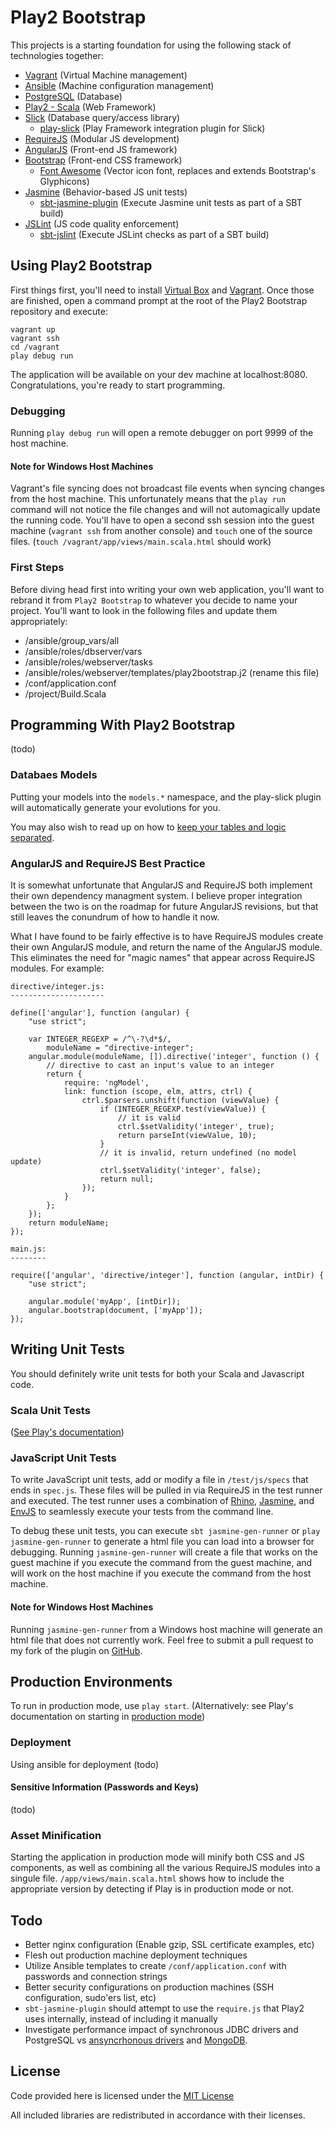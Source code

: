 Play2 Bootstrap
=====================================

This projects is a starting foundation for using the following stack of technologies together:

* [Vagrant](http://www.vagrantup.com/) (Virtual Machine management)
* [Ansible](http://www.ansibleworks.com/docs/) (Machine configuration management)
* [PostgreSQL](http://www.postgresql.org/) (Database)
* [Play2 - Scala](http://www.playframework.com/) (Web Framework)
* [Slick](http://slick.typesafe.com/) (Database query/access library)
    + [play-slick](https://github.com/freekh/play-slick) (Play Framework integration plugin for Slick)
* [RequireJS](http://requirejs.org/) (Modular JS development)
* [AngularJS](http://angularjs.org/) (Front-end JS framework)
* [Bootstrap](http://twitter.github.io/bootstrap/) (Front-end CSS framework)
    + [Font Awesome](http://fortawesome.github.io/Font-Awesome/) (Vector icon font, replaces and extends Bootstrap's
      Glyphicons)
* [Jasmine](http://pivotal.github.io/jasmine/) (Behavior-based JS unit tests)
    + [sbt-jasmine-plugin](https://github.com/guardian/sbt-jasmine-plugin) (Execute Jasmine unit tests as part of a SBT
      build)
* [JSLint](http://www.jslint.com/) (JS code quality enforcement)
    + [sbt-jslint](https://github.com/philcali/sbt-jslint) (Execute JSLint checks as part of a SBT build)


Using Play2 Bootstrap
------------------------
First things first, you'll need to install [Virtual Box](https://www.virtualbox.org/wiki/Downloads) and 
[Vagrant](http://downloads.vagrantup.com/).  Once those are finished, open a command prompt at the root of the Play2
Bootstrap repository and execute:

    vagrant up
    vagrant ssh
    cd /vagrant
    play debug run

The application will be available on your dev machine at localhost:8080.  Congratulations, you're ready to start 
programming.

### Debugging ###
Running `play debug run` will open a remote debugger on port 9999 of the host machine.

#### Note for Windows Host Machines ####
Vagrant's file syncing does not broadcast file events when syncing changes from the host machine.  This unfortunately 
means that the `play run` command will not notice the file changes and will not automagically update the running code.
You'll have to open a second ssh session into the guest machine (`vagrant ssh` from another console) and `touch` one
of the source files. (`touch /vagrant/app/views/main.scala.html` should work)

### First Steps ###
Before diving head first into writing your own web application, you'll want to rebrand it from `Play2 Bootstrap` to 
whatever you decide to name your project.  You'll want to look in the following files and update them appropriately:
* /ansible/group_vars/all
* /ansible/roles/dbserver/vars
* /ansible/roles/webserver/tasks
* /ansible/roles/webserver/templates/play2bootstrap.j2 (rename this file)
* /conf/application.conf
* /project/Build.Scala


Programming With Play2 Bootstrap
--------------------------------
(todo)

### Databaes Models ###
Putting your models into the `models.*` namespace, and the play-slick plugin will automatically generate your 
evolutions for you.

You may also wish to read up on how to [keep your tables and logic separated](https://github.com/freekh/play-slick/wiki/ScalaSlickTables).

### AngularJS and RequireJS Best Practice ###
It is somewhat unfortunate that AngularJS and RequireJS both implement their own dependency managment system.  I 
believe proper integration between the two is on the roadmap for future AngularJS revisions, but that still leaves the
conundrum of how to handle it now.

What I have found to be fairly effective is to have RequireJS modules create their own AngularJS module, and return the
name of the AngularJS module.  This eliminates the need for "magic names" that appear across RequireJS modules. For example:

    directive/integer.js:
    ---------------------

    define(['angular'], function (angular) {
        "use strict";
    
        var INTEGER_REGEXP = /^\-?\d*$/,
            moduleName = "directive-integer";
        angular.module(moduleName, []).directive('integer', function () {
        	// directive to cast an input's value to an integer
            return {
                require: 'ngModel',
                link: function (scope, elm, attrs, ctrl) {
                    ctrl.$parsers.unshift(function (viewValue) {
                        if (INTEGER_REGEXP.test(viewValue)) {
                            // it is valid
                            ctrl.$setValidity('integer', true);
                            return parseInt(viewValue, 10);
                        }
                        // it is invalid, return undefined (no model update)
                        ctrl.$setValidity('integer', false);
                        return null;
                    });
                }
            };
        });
        return moduleName;
    });

    main.js:
    --------

    require(['angular', 'directive/integer'], function (angular, intDir) {
        "use strict";

        angular.module('myApp', [intDir]);
        angular.bootstrap(document, ['myApp']);
    });


Writing Unit Tests
--------------------
You should definitely write unit tests for both your Scala and Javascript code.

### Scala Unit Tests ###
([See Play's documentation](http://www.playframework.com/documentation/2.1.1/ScalaTest))

### JavaScript Unit Tests ###
To write JavaScript unit tests, add or modify a file in `/test/js/specs` that ends in `spec.js`.  These files will be
pulled in via RequireJS in the test runner and executed.  The test runner uses a combination of 
[Rhino](https://developer.mozilla.org/en-US/docs/Rhino), [Jasmine](http://pivotal.github.io/jasmine/), and 
[EnvJS](http://www.envjs.com/) to seamlessly execute your tests from the command line.

To debug these unit tests, you can execute `sbt jasmine-gen-runner` or `play jasmine-gen-runner` to generate a html
file you can load into a browser for debugging. Running `jasmine-gen-runner` will create a file that works on the
guest machine if you execute the command from the guest machine, and will work on the host machine if you execute the
command from the host machine.

#### Note for Windows Host Machines ####
Running `jasmine-gen-runner` from a Windows host machine will generate an html file that does not currently work. Feel
free to submit a pull request to my fork of the plugin on [GitHub](https://github.com/moatra/sbt-jasmine-plugin).

Production Environments
------------------------
To run in production mode, use `play start`.
(Alternatively: see Play's documentation on starting in 
[production mode](http://www.playframework.com/documentation/2.1.1/Production))

### Deployment ###
Using ansible for deployment (todo)

#### Sensitive Information (Passwords and Keys) ####
(todo)  

### Asset Minification ###
Starting the application in production mode will minify both CSS and JS components, as well as combining all the 
various RequireJS modules into a singule file.  `/app/views/main.scala.html` shows how to include the appropriate 
version by detecting if Play is in production mode or not.

Todo
-----------------
* Better nginx configuration (Enable gzip, SSL certificate examples, etc)
* Flesh out production machine deployment techniques
* Utilize Ansible templates to create `/conf/application.conf` with passwords and connection strings
* Better security configurations on production machines (SSH configuration, sudo'ers list, etc)
* `sbt-jasmine-plugin` should attempt to use the `require.js` that Play2 uses internally, instead of including it 
  manually
* Investigate performance impact of synchronous JDBC drivers and PostgreSQL vs 
  [ansyncrhonous drivers](http://reactivemongo.org/) and [MongoDB](http://www.mongodb.org/).

License
-----------------
Code provided here is licensed under the [MIT License](http://opensource.org/licenses/MIT)

All included libraries are redistributed in accordance with their licenses.